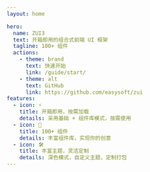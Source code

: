 ```yaml
---
layout: home

hero:
  name: ZUI3
  text: 开箱即用的组合式前端 UI 框架
  tagline: 100+ 组件
  actions:
    - theme: brand
      text: 快速开始
      link: /guide/start/
    - theme: alt
      text: GitHub
      link: https://github.com/easysoft/zui
features:
  - icon: ⚡️
    title: 开箱即用，按需加载
    details: 采用基础 + 组件库模式，按需使用
  - icon: 💎
    title: 100+ 组件
    details: 丰富组件库，实现你的创意
  - icon: 🛠️
    title: 丰富主题，灵活定制
    details: 深色模式，自定义主题，定制打包
---
```


<style>
.VPContent.is-home {
  background: linear-gradient(125deg, var(--color-primary-50) 0%, var(--color-primary-50) 40%, var(--color-primary-100) calc(40% + 1px), var(--color-primary-100) 60%, var(--color-primary-200) calc(60% + 1px), var(--color-primary-200) 72%, var(--color-primary-500) calc(72% + 1px), var(--color-primary-500) 100%);
}
.dark .VPContent.is-home {
  background: linear-gradient(125deg, var(--color-primary-900) 0%, var(--color-primary-900) 40%, var(--color-primary-800) calc(40% + 1px), var(--color-primary-800) 60%, var(--color-primary-700) calc(60% + 1px), var(--color-primary-700) 72%, var(--color-primary-400) calc(72% + 1px), var(--color-primary-400) 100%);
}
.VPFeature {
  @apply -backdrop-blur-lg -bg-inverse/5 -border-canvas/10 !important;
}
.VPFeature > .icon {
  @apply -bg-inverse/5 !important;
}
</style>
